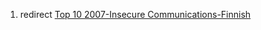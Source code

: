 1.  redirect [Top 10 2007-Insecure
    Communications-Finnish](Top_10_2007-Insecure_Communications-Finnish "wikilink")